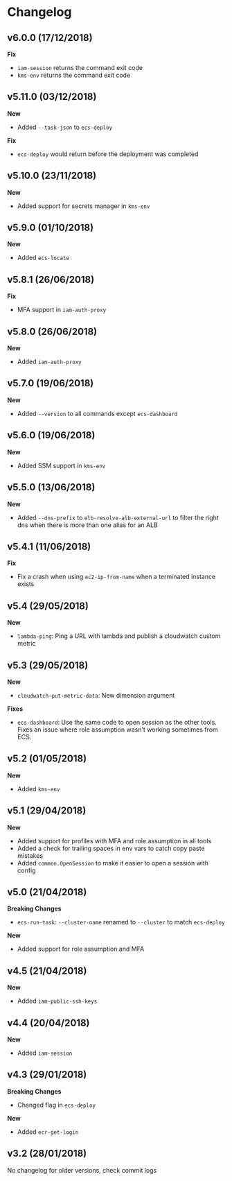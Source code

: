# Changelog

## v6.0.0 (17/12/2018)

**Fix**

* `iam-session` returns the command exit code
* `kms-env` returns the command exit code

## v5.11.0 (03/12/2018)

**New**

* Added `--task-json` to `ecs-deploy`

**Fix**

* `ecs-deploy` would return before the deployment was completed

## v5.10.0 (23/11/2018)

**New**

* Added support for secrets manager in `kms-env`

## v5.9.0 (01/10/2018)

**New**

* Added `ecs-locate`

## v5.8.1 (26/06/2018)

**Fix**

* MFA support in `iam-auth-proxy`

## v5.8.0 (26/06/2018)

**New**

* Added `iam-auth-proxy`

## v5.7.0 (19/06/2018)

**New**

* Added `--version` to all commands except `ecs-dashboard`

## v5.6.0 (19/06/2018)

**New**

* Added SSM support in `kms-env`

## v5.5.0 (13/06/2018)

**New**

* Added `--dns-prefix` to `elb-resolve-alb-external-url` to filter the right dns when there is more than one alias for an ALB

## v5.4.1 (11/06/2018)

**Fix**

* Fix a crash when using `ec2-ip-from-name` when a terminated instance exists

## v5.4 (29/05/2018)

**New**

* `lambda-ping`: Ping a URL with lambda and publish a cloudwatch custom metric

## v5.3 (29/05/2018)

**New**

* `cloudwatch-put-metric-data`: New dimension argument

**Fixes**

* `ecs-dashboard`: Use the same code to open session as the other tools. Fixes an issue where role assumption wasn't working sometimes from ECS.

## v5.2 (01/05/2018)

**New**

* Added `kms-env`

## v5.1 (29/04/2018)

**New**

* Added support for profiles with MFA and role assumption in all tools
* Added a check for trailing spaces in env vars to catch copy paste mistakes
* Added `common.OpenSession` to make it easier to open a session with config

## v5.0 (21/04/2018)

**Breaking Changes**

* `ecs-run-task`: `--cluster-name` renamed to `--cluster` to match `ecs-deploy`

**New**

* Added support for role assumption and MFA

## v4.5 (21/04/2018)

**New**

* Added `iam-public-ssh-keys`

## v4.4 (20/04/2018)

**New**

* Added `iam-session`

## v4.3 (29/01/2018)

**Breaking Changes**

* Changed flag in `ecs-deploy`

**New**

* Added `ecr-get-login`

## v3.2 (28/01/2018)

No changelog for older versions, check commit logs
